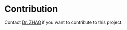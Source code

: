 # Contribution

Contact [Dr. ZHAO](https://scholars.cityu.edu.hk/en/persons/shijun-zhao(b956b94f-a138-4df9-880b-f82528cb3ecb).html) if you want to contribute to this project.  